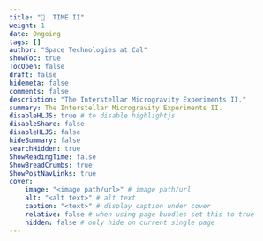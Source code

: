 ```yaml
---
title: "🚀  TIME II"
weight: 1
date: Ongoing
tags: []
author: "Space Technologies at Cal"
showToc: true
TocOpen: false
draft: false
hidemeta: false
comments: false
description: "The Interstellar Microgravity Experiments II."
summary: The Interstellar Microgravity Experiments II.
disableHLJS: true # to disable highlightjs
disableShare: false
disableHLJS: false
hideSummary: false
searchHidden: true
ShowReadingTime: false
ShowBreadCrumbs: true
ShowPostNavLinks: true
cover:
    image: "<image path/url>" # image path/url
    alt: "<alt text>" # alt text
    caption: "<text>" # display caption under cover
    relative: false # when using page bundles set this to true
    hidden: false # only hide on current single page
---
```

